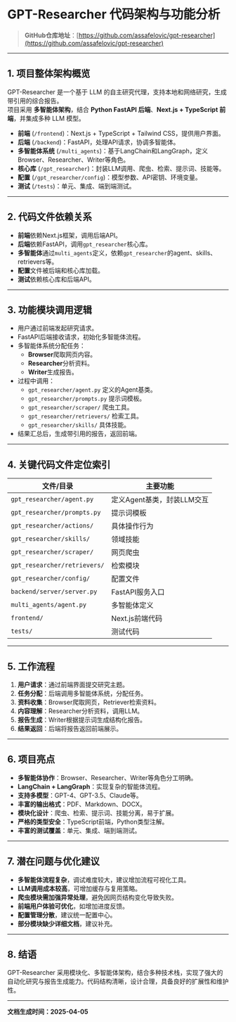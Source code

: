 # GPT-Researcher 代码架构与功能分析

> **GitHub仓库地址**：[https://github.com/assafelovic/gpt-researcher](https://github.com/assafelovic/gpt-researcher)

---

## 1. 项目整体架构概览

GPT-Researcher 是一个基于 LLM 的自主研究代理，支持本地和网络研究，生成带引用的综合报告。  
项目采用 **多智能体架构**，结合 **Python FastAPI 后端**、**Next.js + TypeScript 前端**，并集成多种 LLM 模型。

- **前端** (`/frontend`)：Next.js + TypeScript + Tailwind CSS，提供用户界面。
- **后端** (`/backend`)：FastAPI，处理API请求，协调多智能体。
- **多智能体系统** (`/multi_agents`)：基于LangChain和LangGraph，定义Browser、Researcher、Writer等角色。
- **核心库** (`/gpt_researcher`)：封装LLM调用、爬虫、检索、提示词、技能等。
- **配置** (`/gpt_researcher/config`)：模型参数、API密钥、环境变量。
- **测试** (`/tests`)：单元、集成、端到端测试。

---

## 2. 代码文件依赖关系

- **前端**依赖Next.js框架，调用后端API。
- **后端**依赖FastAPI，调用`gpt_researcher`核心库。
- **多智能体**通过`multi_agents`定义，依赖`gpt_researcher`的agent、skills、retrievers等。
- **配置**文件被后端和核心库加载。
- **测试**依赖核心库和后端API。

---

## 3. 功能模块调用逻辑

- 用户通过前端发起研究请求。
- FastAPI后端接收请求，初始化多智能体流程。
- 多智能体系统分配任务：
  - **Browser**爬取网页内容。
  - **Researcher**分析资料。
  - **Writer**生成报告。
- 过程中调用：
  - `gpt_researcher/agent.py` 定义的Agent基类。
  - `gpt_researcher/prompts.py` 提示词模板。
  - `gpt_researcher/scraper/` 爬虫工具。
  - `gpt_researcher/retrievers/` 检索工具。
  - `gpt_researcher/skills/` 具体技能。
- 结果汇总后，生成带引用的报告，返回前端。

---

## 4. 关键代码文件定位索引

| 文件/目录 | 主要功能 |
| --- | --- |
| `gpt_researcher/agent.py` | 定义Agent基类，封装LLM交互 |
| `gpt_researcher/prompts.py` | 提示词模板 |
| `gpt_researcher/actions/` | 具体操作行为 |
| `gpt_researcher/skills/` | 领域技能 |
| `gpt_researcher/scraper/` | 网页爬虫 |
| `gpt_researcher/retrievers/` | 检索模块 |
| `gpt_researcher/config/` | 配置文件 |
| `backend/server/server.py` | FastAPI服务入口 |
| `multi_agents/agent.py` | 多智能体定义 |
| `frontend/` | Next.js前端代码 |
| `tests/` | 测试代码 |

---

## 5. 工作流程

1. **用户请求**：通过前端界面提交研究主题。
2. **任务分配**：后端调用多智能体系统，分配任务。
3. **资料收集**：Browser爬取网页，Retriever检索资料。
4. **内容理解**：Researcher分析资料，调用LLM。
5. **报告生成**：Writer根据提示词生成结构化报告。
6. **结果返回**：后端将报告返回前端展示。

---

## 6. 项目亮点

- **多智能体协作**：Browser、Researcher、Writer等角色分工明确。
- **LangChain + LangGraph**：实现复杂的智能体流程。
- **支持多模型**：GPT-4、GPT-3.5、Claude等。
- **丰富的输出格式**：PDF、Markdown、DOCX。
- **模块化设计**：爬虫、检索、提示词、技能分离，易于扩展。
- **严格的类型安全**：TypeScript前端，Python类型注解。
- **丰富的测试覆盖**：单元、集成、端到端测试。

---

## 7. 潜在问题与优化建议

- **多智能体流程复杂**，调试难度较大，建议增加流程可视化工具。
- **LLM调用成本较高**，可增加缓存与复用策略。
- **爬虫模块需加强异常处理**，避免因网页结构变化导致失败。
- **前端用户体验可优化**，如增加进度反馈。
- **配置管理分散**，建议统一配置中心。
- **部分模块缺少详细文档**，建议补充。

---

## 8. 结语

GPT-Researcher 采用模块化、多智能体架构，结合多种技术栈，实现了强大的自动化研究与报告生成能力。代码结构清晰，设计合理，具备良好的扩展性和维护性。

---

**文档生成时间：2025-04-05**